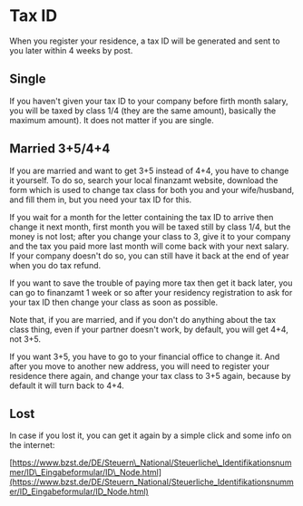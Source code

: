 # Tax ID

When you register your residence, a tax ID will be generated and sent to you later within 4 weeks by post.

## Single
If you haven't given your tax ID to your company before firth month salary, you will be taxed by class 1/4 (they are the same amount), basically the maximum amount). It does not matter if you are single.

## Married 3+5/4+4

If you are married and want to get 3+5 instead of 4+4, you have to change it yourself. To do so, search your local finanzamt website, download the form which is used to change tax class for both you and your wife/husband, and fill them in, but you need your tax ID for this.

If you wait for a month for the letter containing the tax ID to arrive then change it next month, first month you will be taxed still by class 1/4, but the money is not lost; after you change your class to 3, give it to your company and the tax you paid more last month will come back with your next salary. If your company doesn't do so, you can still have it back at the end of year when you do tax refund.

If you want to save the trouble of paying more tax then get it back later, you can go to finanzamt 1 week or so after your residency registration to ask for your tax ID then change your class as soon as possible.

Note that, if you are married, and if you don't do anything about the tax class thing, even if your partner doesn't work, by default, you will get 4+4, not 3+5.

If you want 3+5, you have to go to your financial office to change it. And after you move to another new address, you will need to register your residence there again, and change your tax class to 3+5 again, because by default it will turn back to 4+4.

## Lost

In case if you lost it, you can get it again by a simple click and some info on the internet:

[https://www.bzst.de/DE/Steuern\_National/Steuerliche\_Identifikationsnummer/ID\_Eingabeformular/ID\_Node.html](https://www.bzst.de/DE/Steuern_National/Steuerliche_Identifikationsnummer/ID_Eingabeformular/ID_Node.html)
